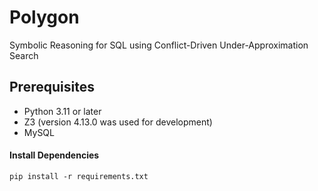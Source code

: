 # Polygon

Symbolic Reasoning for SQL using Conflict-Driven Under-Approximation Search

## Prerequisites

- Python 3.11 or later
- Z3 (version 4.13.0 was used for development)
- MySQL

#### Install Dependencies

```shell
pip install -r requirements.txt
```
